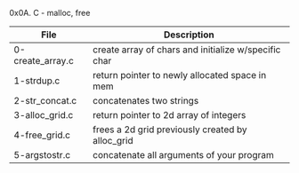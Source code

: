 0x0A. C - malloc, free

File | Description
--- | ---
0-create_array.c | create array of chars and initialize w/specific char
1-strdup.c | return pointer to newly allocated space in mem
2-str_concat.c | concatenates two strings
3-alloc_grid.c | return pointer to 2d array of integers
4-free_grid.c | frees a 2d grid previously created by alloc_grid
5-argstostr.c | concatenate all arguments of your program
